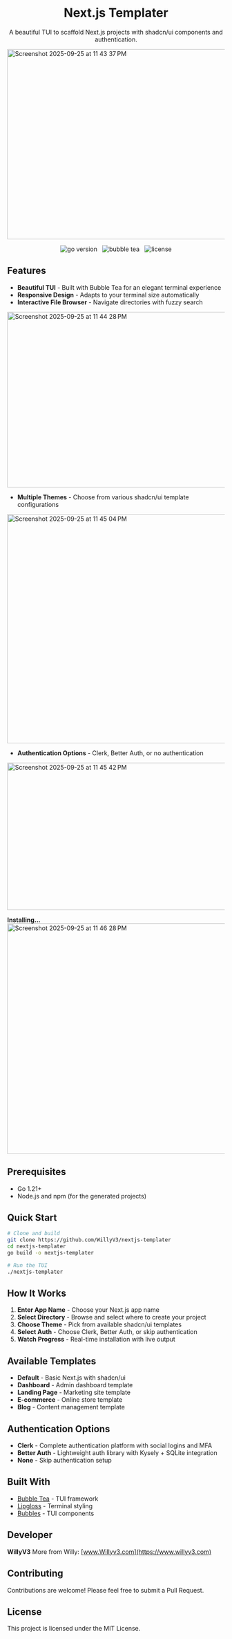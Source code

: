 <h1 align="center">
  <br/>
  Next.js Templater
</h1>
<p align="center">A beautiful TUI to scaffold Next.js projects with shadcn/ui components and authentication.</p>
<img width="580" height="440" alt="Screenshot 2025-09-25 at 11 43 37 PM" src="https://github.com/user-attachments/assets/03a3d73f-624d-4b68-9866-ca38afd17acc" />

<p align="center">
    <img src="https://img.shields.io/badge/Go-1.21+-00ADD8?style=for-the-badge&logo=go" alt="go version" />
    &nbsp;
    <img src="https://img.shields.io/badge/Bubble_Tea-TUI-success?style=for-the-badge&logo=none" alt="bubble tea" />
    &nbsp;
    <img src="https://img.shields.io/badge/license-mit-green?style=for-the-badge&logo=none" alt="license" />
</p>

## Features

- **Beautiful TUI** - Built with Bubble Tea for an elegant terminal experience
- **Responsive Design** - Adapts to your terminal size automatically
- **Interactive File Browser** - Navigate directories with fuzzy search
<img width="596" height="406" alt="Screenshot 2025-09-25 at 11 44 28 PM" src="https://github.com/user-attachments/assets/d4fcaf80-7ec6-4c57-a8d8-21040a6d344e" />

- **Multiple Themes** - Choose from various shadcn/ui template configurations
<img width="586" height="530" alt="Screenshot 2025-09-25 at 11 45 04 PM" src="https://github.com/user-attachments/assets/855d9852-2c21-43ab-9c13-7588453c6bb4" />

- **Authentication Options** - Clerk, Better Auth, or no authentication
<img width="582" height="341" alt="Screenshot 2025-09-25 at 11 45 42 PM" src="https://github.com/user-attachments/assets/005f7145-2754-4b38-b1bc-f43ebce5efb1" />

**Installing...**
<img width="599" height="533" alt="Screenshot 2025-09-25 at 11 46 28 PM" src="https://github.com/user-attachments/assets/31f688af-00db-4341-a9d3-8bceff24bb69" />


## Prerequisites

- Go 1.21+
- Node.js and npm (for the generated projects)

## Quick Start

```bash
# Clone and build
git clone https://github.com/WillyV3/nextjs-templater
cd nextjs-templater
go build -o nextjs-templater

# Run the TUI
./nextjs-templater
```

## How It Works

1. **Enter App Name** - Choose your Next.js app name
2. **Select Directory** - Browse and select where to create your project
3. **Choose Theme** - Pick from available shadcn/ui templates
4. **Select Auth** - Choose Clerk, Better Auth, or skip authentication
5. **Watch Progress** - Real-time installation with live output

## Available Templates

- **Default** - Basic Next.js with shadcn/ui
- **Dashboard** - Admin dashboard template
- **Landing Page** - Marketing site template
- **E-commerce** - Online store template
- **Blog** - Content management template

## Authentication Options

- **Clerk** - Complete authentication platform with social logins and MFA
- **Better Auth** - Lightweight auth library with Kysely + SQLite integration
- **None** - Skip authentication setup

## Built With

- [Bubble Tea](https://github.com/charmbracelet/bubbletea) - TUI framework
- [Lipgloss](https://github.com/charmbracelet/lipgloss) - Terminal styling
- [Bubbles](https://github.com/charmbracelet/bubbles) - TUI components

## Developer

**WillyV3**
More from Willy: [www.Willyv3.com](https://www.willyv3.com)

## Contributing

Contributions are welcome! Please feel free to submit a Pull Request.

## License

This project is licensed under the MIT License.
